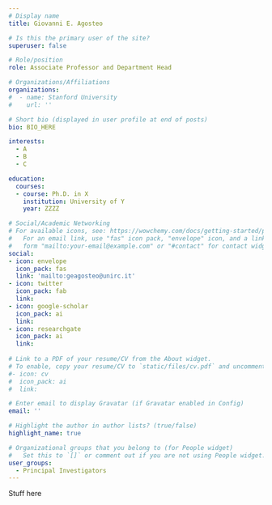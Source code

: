 ```yaml
---
# Display name
title: Giovanni E. Agosteo

# Is this the primary user of the site?
superuser: false

# Role/position
role: Associate Professor and Department Head

# Organizations/Affiliations
organizations:
#  - name: Stanford University
#    url: ''

# Short bio (displayed in user profile at end of posts)
bio: BIO_HERE

interests:
  - A
  - B
  - C

education:
  courses:
  - course: Ph.D. in X
    institution: University of Y
    year: ZZZZ

# Social/Academic Networking
# For available icons, see: https://wowchemy.com/docs/getting-started/page-builder/#icons
#   For an email link, use "fas" icon pack, "envelope" icon, and a link in the
#   form "mailto:your-email@example.com" or "#contact" for contact widget.
social:
- icon: envelope
  icon_pack: fas
  link: 'mailto:geagosteo@unirc.it' 
- icon: twitter
  icon_pack: fab
  link: 
- icon: google-scholar
  icon_pack: ai
  link: 
- icon: researchgate
  icon_pack: ai
  link: 
  
# Link to a PDF of your resume/CV from the About widget.
# To enable, copy your resume/CV to `static/files/cv.pdf` and uncomment the lines below.
#- icon: cv
#  icon_pack: ai
#  link: 

# Enter email to display Gravatar (if Gravatar enabled in Config)
email: ''

# Highlight the author in author lists? (true/false)
highlight_name: true

# Organizational groups that you belong to (for People widget)
#   Set this to `[]` or comment out if you are not using People widget.
user_groups:
  - Principal Investigators
---
```


Stuff here